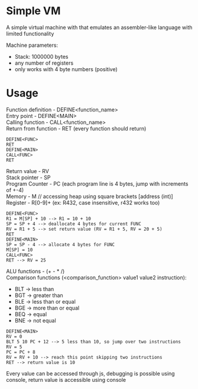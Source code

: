 # Simple VM

A simple virtual machine with that emulates
an assembler-like language with limited functionality

Machine parameters:
  - Stack: 1000000 bytes
  - any number of registers
  - only works with 4 byte numbers (positive)

# Usage
Function definition - DEFINE&lt;function_name&gt;<br>
Entry point - DEFINE&lt;MAIN&gt;<br>
Calling function - CALL&lt;function_name&gt;<br>
Return from function - RET (every function should return)
```
DEFINE<FUNC>
RET
DEFINE<MAIN>
CALL<FUNC>
RET
```
Return value - RV <br>
Stack pointer - SP <br>
Program Counter - PC (each program line is 4 bytes, jump with increments of +-4)<br>
Memory - M // accessing heap using square brackets [address (int)] <br>
Register - R[0-9]+ (ex: R432, case insensitive, r432 works too)
```
DEFINE<FUNC>
R1 = M[SP] + 10 --> R1 = 10 + 10
SP = SP + 4 --> deallocate 4 bytes for current FUNC
RV = R1 + 5 --> set return value (RV = R1 + 5, RV = 20 + 5)
RET
DEFINE<MAIN>
SP = SP - 4 --> allocate 4 bytes for FUNC
M[SP] = 10
CALL<FUNC>
RET --> RV = 25
```
ALU functions - (+ - * /)<br>
Comparison functions (<comparison_function> value1 value2 instruction):
  - BLT -> less than<br>
  - BGT -> greater than<br>
  - BLE -> less than or equal<br>
  - BGE -> more than or equal<br>
  - BEQ -> equal<br>
  - BNE -> not equal<br>
  
```
DEFINE<MAIN>
RV = 0
BLT 5 10 PC + 12 --> 5 less than 10, so jump over two instructions
RV = 5
PC = PC + 8
RV = RV + 10 --> reach this point skipping two instructions
RET --> return value is 10
```
Every value can be accessed through js, 
debugging is possible using console, return value 
is accessible using console
